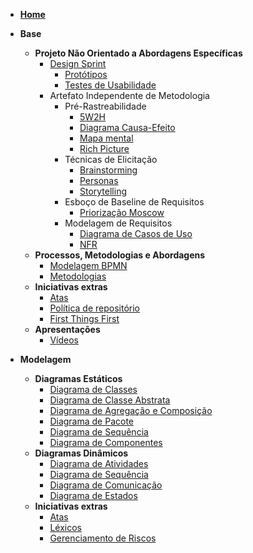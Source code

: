 - [**Home**](README.md)

- **Base**
  - **Projeto Não Orientado a Abordagens Específicas**
    - [Design Sprint](pages/fase_01/design_sprint.md)
      - [Protótipos](pages/fase_01/prototipoBaixaAltaFidelidade.md)
      - [Testes de Usabilidade](pages/fase_01/testes_usabilidade.md)
    - Artefato Independente de Metodologia
      - Pré-Rastreabilidade
        - [5W2H](pages/fase_01/5w2h.md)
        - [Diagrama Causa-Efeito](pages/fase_01/diagrama_causa_efeito.md)
        - [Mapa mental](pages/fase_01/mapa_mental.md)
        - [Rich Picture](pages/fase_01/richPicture.md)
      - Técnicas de Elicitação
        - [Brainstorming](pages/fase_01/brainstorming.md)
        - [Personas](pages/fase_01/personas.md)
        - [Storytelling](pages/fase_01/storytelling.md)
      - Esboço de Baseline de Requisitos
        - [Priorização Moscow](pages/fase_01/priorizacao_moscow.md)
      - Modelagem de Requisitos
        - [Diagrama de Casos de Uso](pages/fase_01/casos_de_uso.md)
        - [NFR](pages/fase_01/nfr.md)
  - **Processos, Metodologias e Abordagens**
    - [Modelagem BPMN](pages/fase_01/modelagem_bpmn.md)
    - [Metodologias](pages/fase_01/metodologias.md)
  - **Iniciativas extras**
    - [Atas](_indiceReuniao.md)
    - [Política de repositório](pages/fase_01/iniciativasExtras/politica_repositorio.md)
    - [First Things First](pages/fase_01/iniciativasExtras/first_things_first.md)
  - **Apresentações**
    - [Vídeos](pages/fase_01/apresentacoes_base.md)

- **Modelagem**
  - **Diagramas Estáticos**
    - [Diagrama de Classes](pages/fase_02/diagrama_de_classes.md)
    - [Diagrama de Classe Abstrata](pages/fase_02/diagrama_de_classe_abstrata.md)
    - [Diagrama de Agregação e Composição](pages/fase_02/diagrama_de_agregacao_composicao.md)
    - [Diagrama de Pacote](pages/fase_02/diagrama_de_pacote.md)
    - [Diagrama de Sequência](pages/fase_02/diagrama_de_sequencia.md)
    - [Diagrama de Componentes](pages/fase_02/diagrama_de_componentes.md)
  - **Diagramas Dinâmicos**
    - [Diagrama de Atividades](pages/fase_02/diagrama_de_atividade.md)
    - [Diagrama de Sequência](pages/fase_02/diagrama_de_sequencia.md)
    - [Diagrama de Comunicação](pages/fase_02/diagrama_comunicacao.md)
    - [Diagrama de Estados](pages/fase_02/diagrama_de_estados.md)
  - **Iniciativas extras**
    - [Atas](_indiceReuniao.md)
    - [Léxicos](pages/fase_02/lexicos.md)
    - [Gerenciamento de Riscos](pages/fase_02/gerenciamento_de_riscos.md)